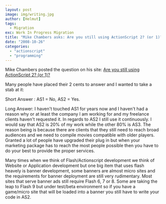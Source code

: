 ```yaml
---
layout: post
image: img/writing.jpg
author: [Helmut]
tags:
  - Migration
exc: Work In Progress Migration
title: "Mike Chambers asks: Are you still using ActionScript 2? (or 1)?"
date: "2008-10-26"
categories: 
  - "actionscript"
  - "programming"
---
```


Mike Chambers posted the question on his site: [Are you still using ActionScript 2? (or 1)?](http://www.mikechambers.com/blog/2008/10/24/are-you-still-using-actionscript-2-or-1/)

Many people have placed their 2 cents to answer and I wanted to take a stab at it:

Short Answer : AS1 = No, AS2 = Yes.

Long Answer: I haven't touched AS1 for years now and I haven't had a reason why or at least the company I am working for and my freelance clients haven't requested it. In regards to AS2 I still use it continuously. I would say that AS2 is 20% of my work while the other 80% is AS3. The reason being is because there are clients that they still need to reach broad audiences and we need to compile movies compatible with older players. Granted a lot of people have upgraded their plug in but when your marketing package has to reach the most people possible then you have to do your best to provide the proper services.

Many times when we think of Flash/Actionscript development we think of Website or Application development but one big item that uses flash heavely is banner development, some banners are almost micro sites and the requirements for banner deployment are still very rudimentary. Most sites that serve banner ads still require Flash 6, 7 or 8. Some are taking the leap to Flash 9 but under test/beta environment so if you have a game/micro site that will be loaded into a banner you still have to write your code in AS2.

